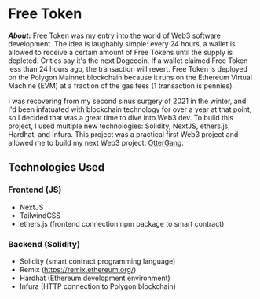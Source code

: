 # Free Token

***About:*** Free Token was my entry into the world of Web3 software development. The idea is laughably simple: every 24 hours, a wallet is 
allowed to receive a certain amount of Free Tokens until the supply is depleted. Critics say it's the next Dogecoin. If a wallet claimed Free Token less than 24 hours ago, the transaction will revert. Free Token is deployed on the Polygon Mainnet blockchain because it runs on the Ethereum Virtual Machine (EVM) at a fraction of the gas fees (1 transaction is pennies).


I was recovering from my second sinus surgery of 2021 in the winter, and I'd been infatuated with blockchain technology for over a year at that point, so 
I decided that was a great time to dive into Web3 dev. To build this project, I used multiple new technologies: Solidity, NextJS, ethers.js, Hardhat, and Infura. This project was a practical first Web3 project and allowed me to build my next Web3 project: [OtterGang](https://github.com/JJZFIVE/OtterGang).


## Technologies Used

### Frontend (JS)
- NextJS
- TailwindCSS
- ethers.js (frontend connection npm package to smart contract)


### Backend (Solidity)
- Solidity (smart contract programming language)
- Remix (https://remix.ethereum.org/)
- Hardhat (Ethereum development environment)
- Infura (HTTP connection to Polygon blockchain)
